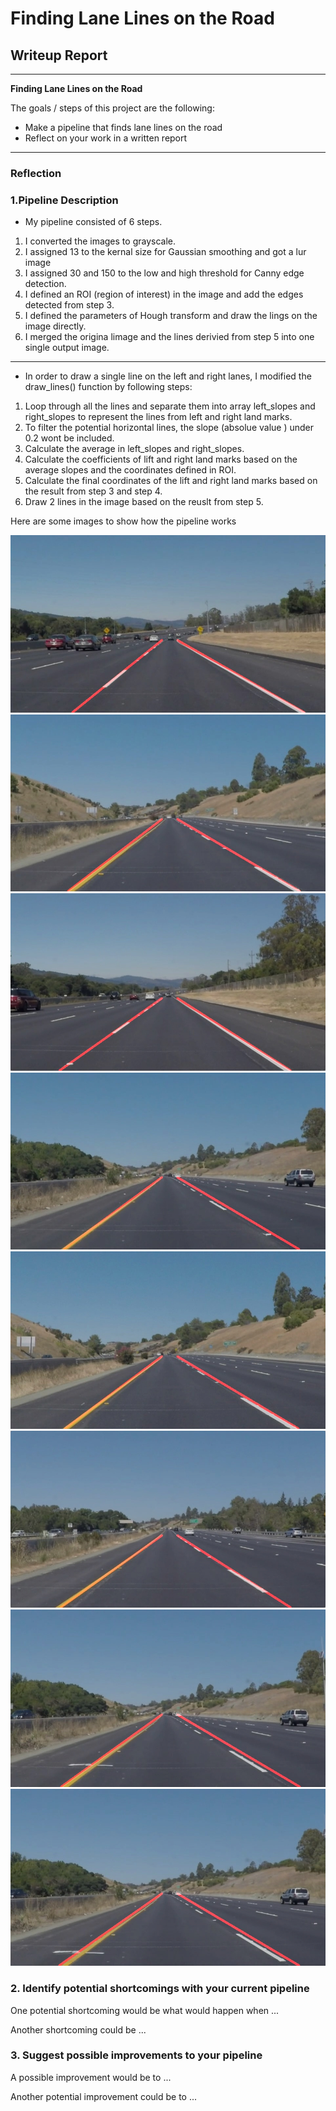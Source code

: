 # **Finding Lane Lines on the Road** 

## Writeup Report

---

**Finding Lane Lines on the Road**

The goals / steps of this project are the following:
* Make a pipeline that finds lane lines on the road
* Reflect on your work in a written report


[//]: # (Image References)

[image1]: ./test_images_output/solidWhiteCurve.jpg "solidWhiteCurve"
[image2]: ./test_images_output/whiteCarLaneSwitch.jpg "whiteCarLaneSwitch"
[image3]: ./test_images_output/solidWhiteRight.jpg "solidWhiteRight"
[image4]: ./test_images_output/solidYellowCurve.jpg "solidYellowCurve"
[image5]: ./test_images_output/solidYellowCurve2.jpg "solidYellowCurve2"
[image6]: ./test_images_output/solidYellowLeft.jpg "solidYellowLeft"
[image7]: ./test_images_output/hLine2.jpg "hLine2"
[image8]: ./test_images_output/hLine3.jpg "hLine3"

---

### Reflection

### 1.Pipeline Description

* My pipeline consisted of 6 steps. 

1. I converted the images to grayscale.
2. I assigned 13 to the kernal size for Gaussian smoothing and got a lur image
3. I assigned 30 and 150 to the low and high threshold for Canny edge detection.
4. I defined an ROI (region of interest) in the image and add the edges detected from step 3.
5. I defined the parameters of Hough transform and draw the lings on the image directly.
6. I merged the origina limage and the lines derivied from step 5 into one single output image.

---

* In order to draw a single line on the left and right lanes, I modified the draw_lines() function by following steps: 

1. Loop through all the lines and separate them into array left_slopes and right_slopes to represent the lines from left and right land marks.
2. To filter the potential horizontal lines, the slope (absolue value ) under 0.2 wont be included.
3. Calculate the average in left_slopes and right_slopes.
4. Calculate the coefficients of lift and right land marks based on the average slopes and the coordinates defined in ROI.
5. Calculate the final coordinates of the lift and right land marks based on the result from step 3 and step 4.
6. Draw 2 lines in the image based on the reuslt from step 5.


Here are some images to show how the pipeline works

![alt text][image1]
![alt text][image2]
![alt text][image3]
![alt text][image4]
![alt text][image5]
![alt text][image6]
![alt text][image7]
![alt text][image8]


### 2. Identify potential shortcomings with your current pipeline


One potential shortcoming would be what would happen when ... 

Another shortcoming could be ...


### 3. Suggest possible improvements to your pipeline

A possible improvement would be to ...

Another potential improvement could be to ...
